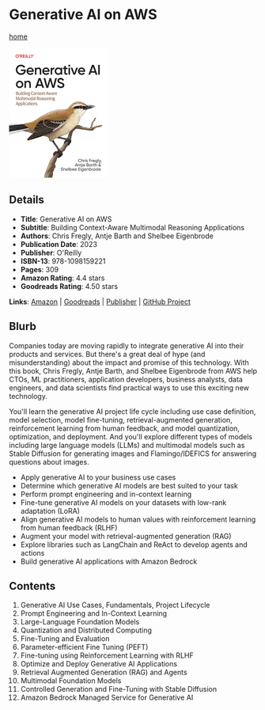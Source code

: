 # Generative AI on AWS

[home](../)

![Cover Image](generative-ai-on-aws.png)

## Details

* **Title**: Generative AI on AWS
* **Subtitle**: Building Context-Aware Multimodal Reasoning Applications
* **Authors**: Chris Fregly, Antje Barth and Shelbee Eigenbrode 
* **Publication Date**: 2023
* **Publisher**: O'Reilly
* **ISBN-13**: 978-1098159221
* **Pages**: 309
* **Amazon Rating**: 4.4 stars
* **Goodreads Rating**: 4.50 stars


**Links**: [Amazon](https://a.co/d/f6xUdNI) |
[Goodreads](https://www.goodreads.com/book/show/197525483-generative-ai-on-aws) |
[Publisher](https://www.oreilly.com/library/view/generative-ai-on/9781098159214/) |
[GitHub Project](https://github.com/generative-ai-on-aws/generative-ai-on-aws)

## Blurb

Companies today are moving rapidly to integrate generative AI into their products and services. But there's a great deal of hype (and misunderstanding) about the impact and promise of this technology. With this book, Chris Fregly, Antje Barth, and Shelbee Eigenbrode from AWS help CTOs, ML practitioners, application developers, business analysts, data engineers, and data scientists find practical ways to use this exciting new technology.

You'll learn the generative AI project life cycle including use case definition, model selection, model fine-tuning, retrieval-augmented generation, reinforcement learning from human feedback, and model quantization, optimization, and deployment. And you'll explore different types of models including large language models (LLMs) and multimodal models such as Stable Diffusion for generating images and Flamingo/IDEFICS for answering questions about images.

* Apply generative AI to your business use cases
* Determine which generative AI models are best suited to your task
* Perform prompt engineering and in-context learning
* Fine-tune generative AI models on your datasets with low-rank adaptation (LoRA)
* Align generative AI models to human values with reinforcement learning from human feedback (RLHF)
* Augment your model with retrieval-augmented generation (RAG)
* Explore libraries such as LangChain and ReAct to develop agents and actions
* Build generative AI applications with Amazon Bedrock

## Contents

1. Generative AI Use Cases, Fundamentals, Project Lifecycle
2. Prompt Engineering and In-Context Learning
3. Large-Language Foundation Models
4. Quantization and Distributed Computing
5. Fine-Tuning and Evaluation
6. Parameter-efficient Fine Tuning (PEFT)
7. Fine-tuning using Reinforcement Learning with RLHF
8. Optimize and Deploy Generative AI Applications
9. Retrieval Augmented Generation (RAG) and Agents
10. Multimodal Foundation Models
11. Controlled Generation and Fine-Tuning with Stable Diffusion
12. Amazon Bedrock Managed Service for Generative AI
